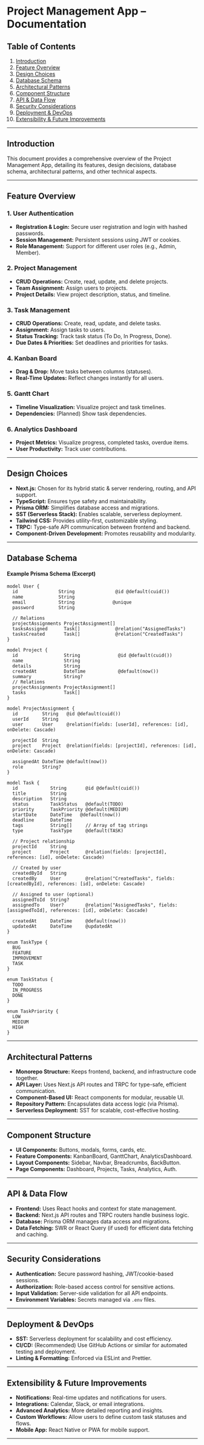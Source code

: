 # Project Management App – Documentation

## Table of Contents

1. [Introduction](#introduction)
2. [Feature Overview](#feature-overview)
3. [Design Choices](#design-choices)
4. [Database Schema](#database-schema)
5. [Architectural Patterns](#architectural-patterns)
6. [Component Structure](#component-structure)
7. [API & Data Flow](#api--data-flow)
8. [Security Considerations](#security-considerations)
9. [Deployment & DevOps](#deployment--devops)
10. [Extensibility & Future Improvements](#extensibility--future-improvements)

---

## Introduction

This document provides a comprehensive overview of the Project Management App, detailing its features, design decisions, database schema, architectural patterns, and other technical aspects.

---

## Feature Overview

### 1. User Authentication

- **Registration & Login:** Secure user registration and login with hashed passwords.
- **Session Management:** Persistent sessions using JWT or cookies.
- **Role Management:** Support for different user roles (e.g., Admin, Member).

### 2. Project Management

- **CRUD Operations:** Create, read, update, and delete projects.
- **Team Assignment:** Assign users to projects.
- **Project Details:** View project description, status, and timeline.

### 3. Task Management

- **CRUD Operations:** Create, read, update, and delete tasks.
- **Assignment:** Assign tasks to users.
- **Status Tracking:** Track task status (To Do, In Progress, Done).
- **Due Dates & Priorities:** Set deadlines and priorities for tasks.

### 4. Kanban Board

- **Drag & Drop:** Move tasks between columns (statuses).
- **Real-Time Updates:** Reflect changes instantly for all users.

### 5. Gantt Chart

- **Timeline Visualization:** Visualize project and task timelines.
- **Dependencies:** (Planned) Show task dependencies.

### 6. Analytics Dashboard

- **Project Metrics:** Visualize progress, completed tasks, overdue items.
- **User Productivity:** Track user contributions.

---

## Design Choices

- **Next.js:** Chosen for its hybrid static & server rendering, routing, and API support.
- **TypeScript:** Ensures type safety and maintainability.
- **Prisma ORM:** Simplifies database access and migrations.
- **SST (Serverless Stack):** Enables scalable, serverless deployment.
- **Tailwind CSS:** Provides utility-first, customizable styling.
- **TRPC:** Type-safe API communication between frontend and backend.
- **Component-Driven Development:** Promotes reusability and modularity.

---

## Database Schema

#### Example Prisma Schema (Excerpt)

```prisma
model User {
  id               String               @id @default(cuid())
  name             String
  email            String              @unique
  password         String

  // Relations
  projectAssignments ProjectAssignment[]
  tasksAssigned      Task[]             @relation("AssignedTasks")
  tasksCreated       Task[]             @relation("CreatedTasks")
}

model Project {
  id                 String              @id @default(cuid())
  name               String
  details            String
  createdAt          DateTime            @default(now())
  summary            String?
  // Relations
  projectAssignments ProjectAssignment[]
  tasks              Task[]
}

model ProjectAssignment {
  id         String   @id @default(cuid())
  userId     String
  user       User     @relation(fields: [userId], references: [id], onDelete: Cascade)

  projectId  String
  project    Project  @relation(fields: [projectId], references: [id], onDelete: Cascade)

  assignedAt DateTime @default(now())
  role       String?
}

model Task {
  id            String       @id @default(cuid())
  title         String
  description   String
  status        TaskStatus   @default(TODO)
  priority      TaskPriority @default(MEDIUM)
  startDate     DateTime   @default(now())
  deadline      DateTime
  tags          String[]     // Array of tag strings
  type          TaskType     @default(TASK)

  // Project relationship
  projectId     String
  project       Project      @relation(fields: [projectId], references: [id], onDelete: Cascade)

  // Created by user
  createdById   String
  createdBy     User         @relation("CreatedTasks", fields: [createdById], references: [id], onDelete: Cascade)

  // Assigned to user (optional)
  assignedToId  String?
  assignedTo    User?        @relation("AssignedTasks", fields: [assignedToId], references: [id], onDelete: Cascade)

  createdAt     DateTime     @default(now())
  updatedAt     DateTime     @updatedAt
}

enum TaskType {
  BUG
  FEATURE
  IMPROVEMENT
  TASK
}

enum TaskStatus {
  TODO
  IN_PROGRESS
  DONE
}

enum TaskPriority {
  LOW
  MEDIUM
  HIGH
}
```

---

## Architectural Patterns

- **Monorepo Structure:** Keeps frontend, backend, and infrastructure code together.
- **API Layer:** Uses Next.js API routes and TRPC for type-safe, efficient communication.
- **Component-Based UI:** React components for modular, reusable UI.
- **Repository Pattern:** Encapsulates data access logic (via Prisma).
- **Serverless Deployment:** SST for scalable, cost-effective hosting.

---

## Component Structure

- **UI Components:** Buttons, modals, forms, cards, etc.
- **Feature Components:** KanbanBoard, GanttChart, AnalyticsDashboard.
- **Layout Components:** Sidebar, Navbar, Breadcrumbs, BackButton.
- **Page Components:** Dashboard, Projects, Tasks, Analytics, Auth.

---

## API & Data Flow

- **Frontend:** Uses React hooks and context for state management.
- **Backend:** Next.js API routes and TRPC routers handle business logic.
- **Database:** Prisma ORM manages data access and migrations.
- **Data Fetching:** SWR or React Query (if used) for efficient data fetching and caching.

---

## Security Considerations

- **Authentication:** Secure password hashing, JWT/cookie-based sessions.
- **Authorization:** Role-based access control for sensitive actions.
- **Input Validation:** Server-side validation for all API endpoints.
- **Environment Variables:** Secrets managed via `.env` files.

---

## Deployment & DevOps

- **SST:** Serverless deployment for scalability and cost efficiency.
- **CI/CD:** (Recommended) Use GitHub Actions or similar for automated testing and deployment.
- **Linting & Formatting:** Enforced via ESLint and Prettier.

---

## Extensibility & Future Improvements

- **Notifications:** Real-time updates and notifications for users.
- **Integrations:** Calendar, Slack, or email integrations.
- **Advanced Analytics:** More detailed reporting and insights.
- **Custom Workflows:** Allow users to define custom task statuses and flows.
- **Mobile App:** React Native or PWA for mobile support.

---
